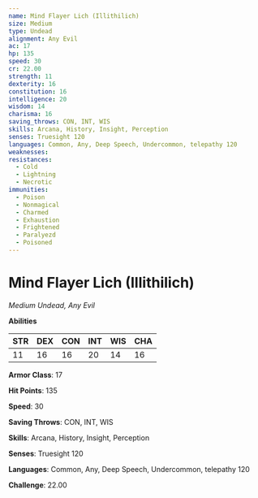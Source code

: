 ```yaml
---
name: Mind Flayer Lich (Illithilich)
size: Medium
type: Undead
alignment: Any Evil
ac: 17
hp: 135
speed: 30
cr: 22.00
strength: 11
dexterity: 16
constitution: 16
intelligence: 20
wisdom: 14
charisma: 16
saving_throws: CON, INT, WIS
skills: Arcana, History, Insight, Perception
senses: Truesight 120
languages: Common, Any, Deep Speech, Undercommon, telepathy 120
weaknesses:
resistances:
  - Cold
  - Lightning
  - Necrotic
immunities:
  - Poison
  - Nonmagical
  - Charmed
  - Exhaustion
  - Frightened
  - Paralyezd
  - Poisoned
---
```


# Mind Flayer Lich (Illithilich)

*Medium Undead, Any Evil*

**Abilities**

| STR | DEX | CON | INT | WIS | CHA |
| --- | --- | --- | --- | --- | --- |
| 11 | 16 | 16 | 20 | 14 | 16 |

**Armor Class**: 17

**Hit Points**: 135

**Speed**: 30

**Saving Throws**: CON, INT, WIS

**Skills**: Arcana, History, Insight, Perception

**Senses**: Truesight 120

**Languages**: Common, Any, Deep Speech, Undercommon, telepathy 120

**Challenge**: 22.00

